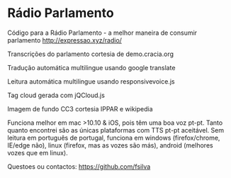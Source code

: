 # Rádio Parlamento
Código para a Rádio Parlamento - a melhor maneira de consumir parlamento
http://expressao.xyz/radio/

Transcrições do parlamento cortesia de demo.cracia.org

Tradução automática multilingue usando google translate

Leitura automática multilingue usando responsivevoice.js

Tag cloud gerada com jQCloud.js

Imagem de fundo CC3 cortesia IPPAR e wikipedia

Funciona melhor em mac >10.10 & iOS, pois têm uma boa voz pt-pt. Tanto quanto encontrei são as únicas plataformas com TTS pt-pt aceitável. 
Sem leitura em português de portugal, funciona em windows (firefox/chrome, IE/edge não), linux (firefox, mas as vozes são más), android (melhores vozes que em linux).


Questoes ou contactos: https://github.com/fsilva
